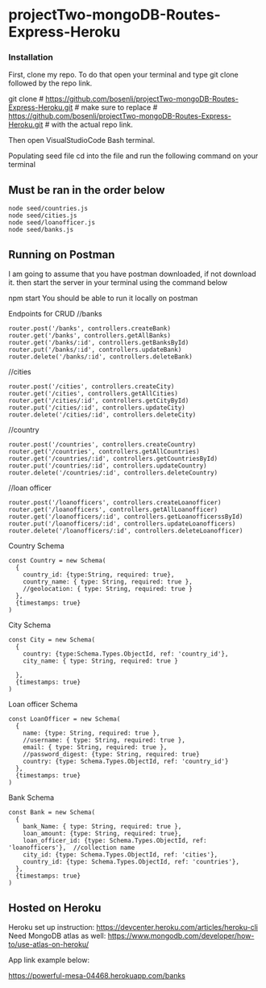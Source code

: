 # projectTwo-mongoDB-Routes-Express-Heroku

### Installation
First, clone my repo. To do that open your terminal and type git clone followed by the repo link.

git clone # https://github.com/bosenli/projectTwo-mongoDB-Routes-Express-Heroku.git #
make sure to replace # https://github.com/bosenli/projectTwo-mongoDB-Routes-Express-Heroku.git # with the actual repo link.

Then open VisualStudioCode Bash terminal.

Populating seed file
cd into the file and run the following command on your terminal

## Must be ran in the order below ##
```
node seed/countries.js
node seed/cities.js
node seed/loanofficer.js
node seed/banks.js
```

## Running on Postman ##
I am going to assume that you have postman downloaded, if not download it. then start the server in your terminal using the command below

npm start
You should be able to run it locally on postman

Endpoints for CRUD
//banks
```
router.post('/banks', controllers.createBank)
router.get('/banks', controllers.getAllBanks)
router.get('/banks/:id', controllers.getBanksById)
router.put('/banks/:id', controllers.updateBank)
router.delete('/banks/:id', controllers.deleteBank)
```

//cities
```
router.post('/cities', controllers.createCity)
router.get('/cities', controllers.getAllCities)
router.get('/cities/:id', controllers.getCityById)
router.put('/cities/:id', controllers.updateCity)
router.delete('/cities/:id', controllers.deleteCity)
```

//country
```
router.post('/countries', controllers.createCountry)
router.get('/countries', controllers.getAllCountries)
router.get('/countries/:id', controllers.getCountriesById)
router.put('/countries/:id', controllers.updateCountry)
router.delete('/countries/:id', controllers.deleteCountry)
```

//loan officer
```
router.post('/loanofficers', controllers.createLoanofficer)
router.get('/loanofficers', controllers.getAllLoanofficer)
router.get('/loanofficers/:id', controllers.getLoanofficerssById)
router.put('/loanofficers/:id', controllers.updateLoanofficers)
router.delete('/loanofficers/:id', controllers.deleteLoanofficer)
```

Country Schema
```
const Country = new Schema(
  {
    country_id: {type:String, required: true},
    country_name: { type: String, required: true },
    //geolocation: { type: String, required: true }
  },
  {timestamps: true}
)
```

City Schema
```
const City = new Schema(
  {
    country: {type:Schema.Types.ObjectId, ref: 'country_id'},
    city_name: { type: String, required: true }
   
  },
  {timestamps: true}
)
```

Loan officer Schema
```
const LoanOfficer = new Schema(
  { 
    name: {type: String, required: true },
    //username: { type: String, required: true },
    email: { type: String, required: true },
    //password_digest: {type: String, required: true}
    country: {type: Schema.Types.ObjectId, ref: 'country_id'}
  },
  {timestamps: true}
)
```

Bank Schema

```
const Bank = new Schema(
  {
    bank_Name: { type: String, required: true },
    loan_amount: {type: String, required: true},
    loan_officer_id: {type: Schema.Types.ObjectId, ref: 'loanofficers'},  //collection name
    city_id: {type: Schema.Types.ObjectId, ref: 'cities'},
    country_id: {type: Schema.Types.ObjectId, ref: 'countries'}, 
  },
  {timestamps: true}
)
```
## Hosted on Heroku

Heroku set up instruction: https://devcenter.heroku.com/articles/heroku-cli
Need MongoDB atlas as well: 
https://www.mongodb.com/developer/how-to/use-atlas-on-heroku/

App link example below:

https://powerful-mesa-04468.herokuapp.com/banks
